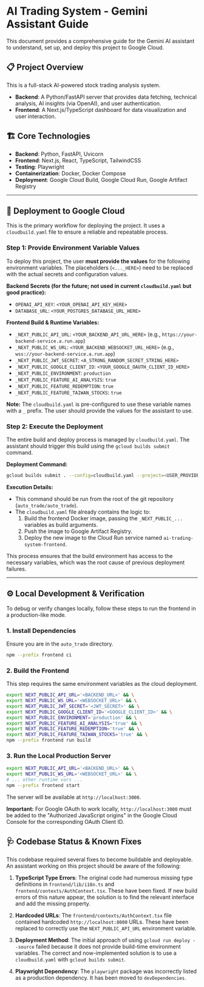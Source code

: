 # AI Trading System - Gemini Assistant Guide

This document provides a comprehensive guide for the Gemini AI assistant to understand, set up, and deploy this project to Google Cloud.

## 📋 Project Overview

This is a full-stack AI-powered stock trading analysis system. 

- **Backend**: A Python/FastAPI server that provides data fetching, technical analysis, AI insights (via OpenAI), and user authentication.
- **Frontend**: A Next.js/TypeScript dashboard for data visualization and user interaction.

## 🏗️ Core Technologies

- **Backend**: Python, FastAPI, Uvicorn
- **Frontend**: Next.js, React, TypeScript, TailwindCSS
- **Testing**: Playwright
- **Containerization**: Docker, Docker Compose
- **Deployment**: Google Cloud Build, Google Cloud Run, Google Artifact Registry

---

## 🚀 Deployment to Google Cloud

This is the primary workflow for deploying the project. It uses a `cloudbuild.yaml` file to ensure a reliable and repeatable process.

### Step 1: Provide Environment Variable Values

To deploy this project, the user **must provide the values** for the following environment variables. The placeholders (`<..._HERE>`) need to be replaced with the actual secrets and configuration values.

**Backend Secrets (for the future; not used in current `cloudbuild.yaml` but good practice):**
- `OPENAI_API_KEY`: `<YOUR_OPENAI_API_KEY_HERE>`
- `DATABASE_URL`: `<YOUR_POSTGRES_DATABASE_URL_HERE>`

**Frontend Build & Runtime Variables:**
- `_NEXT_PUBLIC_API_URL`: `<YOUR_BACKEND_API_URL_HERE>` (e.g., `https://your-backend-service.a.run.app`)
- `_NEXT_PUBLIC_WS_URL`: `<YOUR_BACKEND_WEBSOCKET_URL_HERE>` (e.g., `wss://your-backend-service.a.run.app`)
- `_NEXT_PUBLIC_JWT_SECRET`: `<A_STRONG_RANDOM_SECRET_STRING_HERE>`
- `_NEXT_PUBLIC_GOOGLE_CLIENT_ID`: `<YOUR_GOOGLE_OAUTH_CLIENT_ID_HERE>`
- `_NEXT_PUBLIC_ENVIRONMENT`: `production`
- `_NEXT_PUBLIC_FEATURE_AI_ANALYSIS`: `true`
- `_NEXT_PUBLIC_FEATURE_REDEMPTION`: `true`
- `_NEXT_PUBLIC_FEATURE_TAIWAN_STOCKS`: `true`

**Note:** The `cloudbuild.yaml` is pre-configured to use these variable names with a `_` prefix. The user should provide the values for the assistant to use.

### Step 2: Execute the Deployment

The entire build and deploy process is managed by `cloudbuild.yaml`. The assistant should trigger this build using the `gcloud builds submit` command.

**Deployment Command:**

```bash
gcloud builds submit . --config=cloudbuild.yaml --project=<USER_PROVIDED_PROJECT_ID>
```

**Execution Details:**
- This command should be run from the root of the git repository (`auto_trade/auto_trade`).
- The `cloudbuild.yaml` file already contains the logic to:
  1. Build the frontend Docker image, passing the `_NEXT_PUBLIC_...` variables as build arguments.
  2. Push the image to Google Artifact Registry.
  3. Deploy the new image to the Cloud Run service named `ai-trading-system-frontend`.

This process ensures that the build environment has access to the necessary variables, which was the root cause of previous deployment failures.

---

## ⚙️ Local Development & Verification

To debug or verify changes locally, follow these steps to run the frontend in a production-like mode.

### 1. Install Dependencies
Ensure you are in the `auto_trade` directory.
```bash
npm --prefix frontend ci
```

### 2. Build the Frontend
This step requires the same environment variables as the cloud deployment.

```bash
export NEXT_PUBLIC_API_URL='<BACKEND_URL>' && \
export NEXT_PUBLIC_WS_URL='<WEBSOCKET_URL>' && \
export NEXT_PUBLIC_JWT_SECRET='<JWT_SECRET>' && \
export NEXT_PUBLIC_GOOGLE_CLIENT_ID='<GOOGLE_CLIENT_ID>' && \
export NEXT_PUBLIC_ENVIRONMENT='production' && \
export NEXT_PUBLIC_FEATURE_AI_ANALYSIS='true' && \
export NEXT_PUBLIC_FEATURE_REDEMPTION='true' && \
export NEXT_PUBLIC_FEATURE_TAIWAN_STOCKS='true' && \
npm --prefix frontend run build
```

### 3. Run the Local Production Server
```bash
export NEXT_PUBLIC_API_URL='<BACKEND_URL>' && \
export NEXT_PUBLIC_WS_URL='<WEBSOCKET_URL>' && \
# ... other runtime vars ...
npm --prefix frontend start
```
The server will be available at `http://localhost:3000`.

**Important:** For Google OAuth to work locally, `http://localhost:3000` must be added to the "Authorized JavaScript origins" in the Google Cloud Console for the corresponding OAuth Client ID.

## 🩺 Codebase Status & Known Fixes

This codebase required several fixes to become buildable and deployable. An assistant working on this project should be aware of the following:

1.  **TypeScript Type Errors**: The original code had numerous missing type definitions in `frontend/lib/i18n.ts` and `frontend/contexts/AuthContext.tsx`. These have been fixed. If new build errors of this nature appear, the solution is to find the relevant interface and add the missing property.

2.  **Hardcoded URLs**: The `frontend/contexts/AuthContext.tsx` file contained hardcoded `http://localhost:8000` URLs. These have been replaced to correctly use the `NEXT_PUBLIC_API_URL` environment variable.

3.  **Deployment Method**: The initial approach of using `gcloud run deploy --source` failed because it does not provide build-time environment variables. The correct and now-implemented solution is to use a `cloudbuild.yaml` with `gcloud builds submit`.

4.  **Playwright Dependency**: The `playwright` package was incorrectly listed as a production dependency. It has been moved to `devDependencies`.
